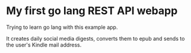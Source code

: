 # My first go lang REST API webapp

Trying to learn go lang with this example app. 

It creates daily social media digests, converts them to epub and sends to the user's Kindle mail address. 




